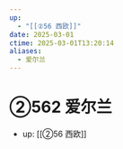 ```yaml
---
up:
  - "[[②56 西欧]]"
date: 2025-03-01
ctime: 2025-03-01T13:20:14
aliases:
  - 爱尔兰
---
```


# ②562 爱尔兰

- up: [[②56 西欧]]
